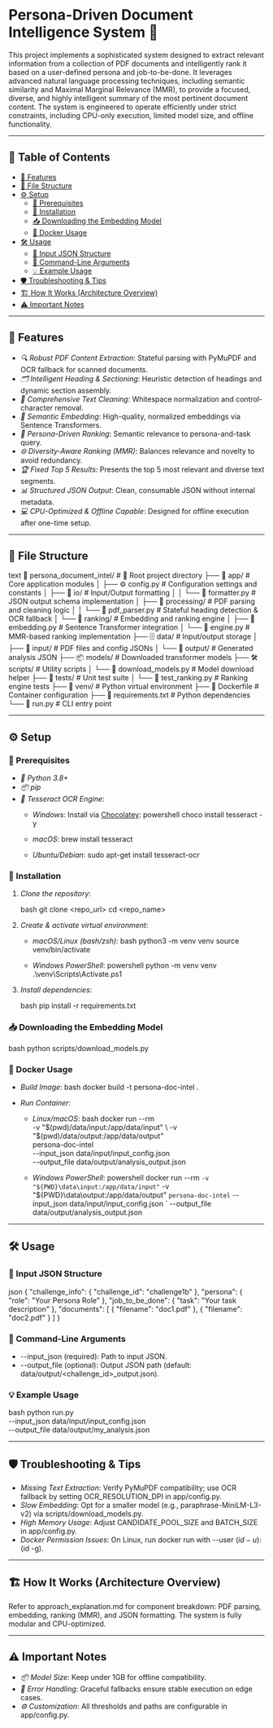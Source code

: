 
  # Persona-Driven Document Intelligence System 🎯

This project implements a sophisticated system designed to extract relevant information from a collection of PDF documents and intelligently rank it based on a user-defined persona and job-to-be-done. It leverages advanced natural language processing techniques, including semantic similarity and Maximal Marginal Relevance (MMR), to provide a focused, diverse, and highly intelligent summary of the most pertinent document content. The system is engineered to operate efficiently under strict constraints, including CPU-only execution, limited model size, and offline functionality.

---

## 📑 Table of Contents

- [🚀 Features](#🚀-features)
- [📁 File Structure](#📁-file-structure)
- [⚙ Setup](#⚙-setup)
  - [📝 Prerequisites](#📝-prerequisites)
  - [🔧 Installation](#🔧-installation)
  - [📥 Downloading the Embedding Model](#📥-downloading-the-embedding-model)
  - [🐳 Docker Usage](#🐳-docker-usage)
- [🛠 Usage](#🛠-usage)
  - [📂 Input JSON Structure](#📂-input-json-structure)
  - [🔢 Command-Line Arguments](#🔢-command-line-arguments)
  - [💡 Example Usage](#💡-example-usage)
- [🛡 Troubleshooting & Tips](#🛡-troubleshooting--tips)
- [🏗 How It Works (Architecture Overview)](#🏗-how-it-works-architecture-overview)
- [⚠ Important Notes](#⚠-important-notes)

---

## 🚀 Features

- *🔍 Robust PDF Content Extraction*: Stateful parsing with PyMuPDF and OCR fallback for scanned documents.
- *🗂 Intelligent Heading & Sectioning*: Heuristic detection of headings and dynamic section assembly.
- *🧹 Comprehensive Text Cleaning*: Whitespace normalization and control-character removal.
- *🧠 Semantic Embedding*: High-quality, normalized embeddings via Sentence Transformers.
- *👤 Persona-Driven Ranking*: Semantic relevance to persona-and-task query.
- *🌐 Diversity-Aware Ranking (MMR)*: Balances relevance and novelty to avoid redundancy.
- *🏆 Fixed Top 5 Results*: Presents the top 5 most relevant and diverse text segments.
- *📊 Structured JSON Output*: Clean, consumable JSON without internal metadata.
- *💻 CPU-Optimized & Offline Capable*: Designed for offline execution after one-time setup.

---

## 📁 File Structure

text
📁 persona_document_intel/                   # 🚀 Root project directory
├── 🔧 app/                                  # Core application modules
│   ├── ⚙ config.py                         # Configuration settings and constants
│   ├── 📂 io/                               # Input/Output formatting
│   │   └── 📄 formatter.py                  #   JSON output schema implementation
│   ├── 📂 processing/                       # PDF parsing and cleaning logic
│   │   └── 📄 pdf_parser.py                 #   Stateful heading detection & OCR fallback
│   └── 📂 ranking/                          # Embedding and ranking engine
│       ├── 📄 embedding.py                  #   Sentence Transformer integration
│       └── 📄 engine.py                     #   MMR-based ranking implementation
├── 🗄 data/                                 # Input/output storage
│   ├── 📂 input/                            #   PDF files and config JSONs
│   └── 📂 output/                           #   Generated analysis JSON
├── 📦 models/                               # Downloaded transformer models
├── 🛠 scripts/                              # Utility scripts
│   └── 📄 download_models.py                #   Model download helper
├── 🧪 tests/                                # Unit test suite
│   └── 📄 test_ranking.py                   #   Ranking engine tests
├── 🐍 venv/                                 # Python virtual environment
├── 🐳 Dockerfile                            # Container configuration
├── 📜 requirements.txt                      # Python dependencies
└── 🚀 run.py                                # CLI entry point


---

## ⚙ Setup

### 📝 Prerequisites

- *🐍 Python 3.8+*
- *📦 pip*
- *🔡 Tesseract OCR Engine*:
  - *Windows*: Install via [Chocolatey](https://chocolatey.org):
    powershell
    choco install tesseract -y
    
  - *macOS*: brew install tesseract
  - *Ubuntu/Debian*: sudo apt-get install tesseract-ocr

### 🔧 Installation

1. *Clone the repository*:

   bash
   git clone <repo_url>
   cd <repo_name>
   
2. *Create & activate virtual environment*:

   - *macOS/Linux (bash/zsh)*:
     bash
     python3 -m venv venv
     source venv/bin/activate
     
   - *Windows PowerShell*:
     powershell
     python -m venv venv
     .\venv\Scripts\Activate.ps1
     

3. *Install dependencies*:

   bash
   pip install -r requirements.txt
   

### 📥 Downloading the Embedding Model

bash
python scripts/download_models.py


### 🐳 Docker Usage

- *Build Image*:
  bash
docker build -t persona-doc-intel .
  
- *Run Container*:
  - *Linux/macOS*:
    bash
docker run --rm \
  -v "$(pwd)/data/input:/app/data/input" \
  -v "$(pwd)/data/output:/app/data/output" \
  persona-doc-intel \
  --input_json data/input/input_config.json \
  --output_file data/output/analysis_output.json
    
  - *Windows PowerShell*:
    powershell
docker run --rm `
  -v "${PWD}\data\input:/app/data/input" `
  -v "${PWD}\data\output:/app/data/output" `
  persona-doc-intel `
  --input_json data/input/input_config.json `
  --output_file data/output/analysis_output.json
    

---

## 🛠 Usage

### 📂 Input JSON Structure

json
{
  "challenge_info": { "challenge_id": "challenge1b" },
  "persona": { "role": "Your Persona Role" },
  "job_to_be_done": { "task": "Your task description" },
  "documents": [
    { "filename": "doc1.pdf" },
    { "filename": "doc2.pdf" }
  ]
}


### 🔢 Command-Line Arguments

- --input_json (required): Path to input JSON.
- --output_file (optional): Output JSON path (default: data/output/<challenge_id>_output.json).

### 💡 Example Usage

bash
python run.py \
  --input_json data/input/input_config.json \
  --output_file data/output/my_analysis.json


---

## 🛡 Troubleshooting & Tips

- *Missing Text Extraction*: Verify PyMuPDF compatibility; use OCR fallback by setting OCR_RESOLUTION_DPI in app/config.py.
- *Slow Embedding*: Opt for a smaller model (e.g., paraphrase-MiniLM-L3-v2) via scripts/download_models.py.
- *High Memory Usage*: Adjust CANDIDATE_POOL_SIZE and BATCH_SIZE in app/config.py.
- *Docker Permission Issues*: On Linux, run docker run with --user $(id -u):$(id -g).

---

## 🏗 How It Works (Architecture Overview)

Refer to approach_explanation.md for component breakdown: PDF parsing, embedding, ranking (MMR), and JSON formatting. The system is fully modular and CPU-optimized.

---

## ⚠ Important Notes

- *📦 Model Size*: Keep under 1GB for offline compatibility.
- *🔄 Error Handling*: Graceful fallbacks ensure stable execution on edge cases.
- *⚙ Customization*: All thresholds and paths are configurable in app/config.py.